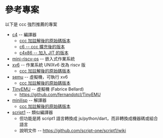 # 參考專案

以下是 ccc 強烈推薦的專案

* [c4](compiler/c4) -- 編譯器
    * [ccc 加註解後的原始碼版本](https://github.com/ccc-c/c4/blob/master/ccc/c4.c)
    * [c6 -- ccc 擴充後的版本](https://github.com/ccc-c/c6/wiki/)
    * [c4x86 -- 加入 JIT 的版本](https://github.com/chunqiu995/c4-x86)
* [mini-riscv-os](riscv/mini-riscv-os) -- 嵌入式作業系統
* [xv6](riscv/xv6) -- 作業系統 UNIXv6 改為 riscv 版
    * [ccc 加註解後的原始碼版本](https://github.com/riscv2os/riscv2os/tree/master/xv6)
* [semu](riscv/semu) -- 虛擬機，可執行 xv6
    * [ccc 加註解後的原始碼版本](https://github.com/riscv2os/semu/blob/master/ccc/semu.c)
* [TinyEMU](https://bellard.org/tinyemu/) -- 虛擬機 (Fabrice Bellard)
    * https://github.com/fernandotcl/TinyEMU
* [minilisp](https://github.com/rui314/minilisp) -- 解譯器
    * [ccc 加註解後的原始碼版本](https://github.com/ccc-c/minilisp/blob/master/ccc/minilisp.c)
* [script1](https://github.com/script-one/script1) -- 類似編譯器
    * 但功能是將 script1 語言轉換成 js/python/dart，而非轉換成機器碼或組合語言
    * 說明文件 -- https://github.com/script-one/script1/wiki


